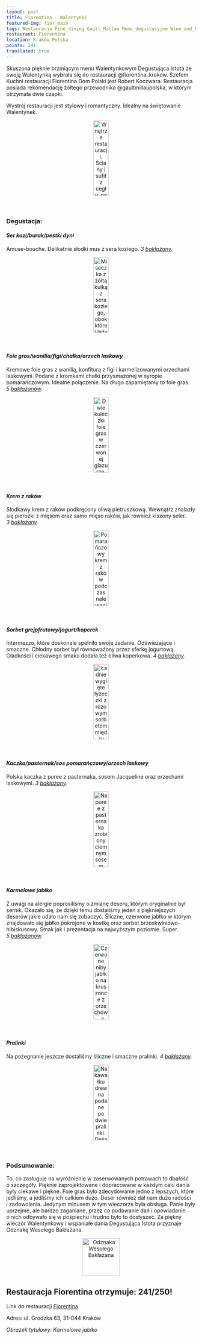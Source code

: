 ```yaml
---
layout: post
title: Fiorentina - Walentynki 
featured-img: fior_main
tags: Restauracja Fine_dining Gault_Millau Menu_degustacyjne Wine_and_Food_Noble_Night Walentynki Wesoły_bakłażan
restaurant: Fiorentina
location: Kraków Polska
points: 241
translated: true
---
```


Skuszona pięknie brzmiącym menu Walentynkowym Degustująca Istota ze swoją Walentynką wybrała się do
 restauracji @fiorentina_krakow.
Szefem Kuchni restauracji Fiorentina Dom Polski jest Robert Koczwara.
 Restauracja posiada rekomendację żółtego przewodnika @gaultmillaupolska, w&nbsp;którym otrzymała dwie czapki.

Wystrój restauracji jest stylowy i&nbsp;romantyczny. Idealny na świętowanie Walentynek. 
<center><div style="width:65%">
<img src="{{site.img_url}}/assets/img/posts/fior_inside.jpg" alt="Wnętrze restauracji. Ściany i sufit z cegły,
 na środku stoliki. Na ścianie na wprost umieszona jest srebrna głowa byka."
height="200px" width="40px" />
</div></center>
<br />&ensp;&ensp;

### Degustacja:

#### *Ser kozi/burak/pestki dyni*

Amuse-bouche. Delikatnie słodki mus z&nbsp;sera koziego. _3&nbsp;[bakłażany]._
<center><div style="width:65%">
<img src="{{site.img_url}}/assets/img/posts/fior_amb.jpg" alt="
Miseczka z żółtą kulką z sera koziego, obok której leży kropka musu z buraka i cienki plaster buraka.
 Całość ozdobiona pestkami dyni i liściem buraka."
height="200px" width="40px" />
</div></center>
<br />&ensp;&ensp;

#### *Foie gras/wanilia/figi/chałka/orzech laskowy*

Kremowe foie gras z&nbsp;wanilią, konfiturą z&nbsp;figi i&nbsp;karmelizowanymi orzechami laskowymi.
 Podane z&nbsp;kromkami chałki przysmażonej w&nbsp;syropie pomarańczowym. 
 Idealne połączenie. Na długo zapamiętamy to foie gras. _5&nbsp;[bakłażanów]._
<center><div style="width:50%">
<img src="{{site.img_url}}/assets/img/posts/fior_foie_gras.jpg" alt="Dwie kuleczki foie gras w
 czerwonej glazurze, udające czereśnie. Z kuleczek wystają ciemnozielone patyczki z cukru.
  Na drugim planie na talerzu leżą kromki chałki."
height="200px" width="40px" />
</div></center>
<br />&ensp;&ensp;

#### *Krem z&nbsp;raków*

Słodkawy krem z&nbsp;raków podkręcony oliwą pietruszkową.
 Wewnątrz znalazły się pierożki z&nbsp;mięsem oraz samo mięso raków, jak również kiszony seler.
_3&nbsp;[bakłażany]._
<center><div style="width:65%">
<img src="{{site.img_url}}/assets/img/posts/fior_soup.jpg" alt="
Pomarańczowy krem z raków podczas nalewania do miski, w której znajduje się reszta
 składników oraz skorupa raka z głową i szczypcami dla ozdoby."
height="200px" width="40px" />
</div></center>
<br />&ensp;&ensp;

#### *Sorbet grejpfrutowy/jogurt/koperek*

Intermezzo, które doskonale spełniło swoje zadanie. Odświeżające i smaczne.
Chłodny sorbet był równoważony przez sferkę jogurtową. 
Gładkości i&nbsp;ciekawego smaku dodała też oliwa koperkowa. _4&nbsp;[bakłażany]._
<center><div style="width:50%">
<img src="{{site.img_url}}/assets/img/posts/fior_inter.jpg" alt="
Ładnie wygięte łyżeczki z różowym sorbetem między którym położona jest sferka z jogurtu."
height="200px" width="40px" />
</div></center>
<br />&ensp;&ensp;

#### *Kaczka/pasternak/sos pomarańczowy/orzech laskowy*


Polska kaczka z&nbsp;puree z&nbsp;pasternaka, sosem Jacqueline oraz orzechami laskowymi. _3&nbsp;[bakłażany]._
<center><div style="width:50%">
<img src="{{site.img_url}}/assets/img/posts/fior_duck.jpg" alt="Na puree z pasternaka zrobiony ciemnym sosem znaczek ślimaczka.
 Obok pasek z filetu z kaczki." height="200px" width="40px" />
</div></center>
<br />&ensp;&ensp;

#### *Karmelowe jabłko*

Z&nbsp;uwagi na alergie poprosiliśmy o&nbsp;zmianę deseru, którym oryginalnie był sernik.
 Okazało się, że&nbsp;dzięki temu dostaliśmy jeden z&nbsp;piękniejszych deserów jakie udało nam się zobaczyć.
  Śliczne, czerwone jabłko w&nbsp;którym znajdowało się jabłko pokrojone w&nbsp;kostkę oraz sorbet brzoskwiniowo-hibiskusowy.
   Smak jak i&nbsp;prezentacja na najwyższym poziomie. Super.
_5&nbsp;[bakłażanów]._
<center><div style="width:65%">
<img src="{{site.img_url}}/assets/img/posts/fior_apple.jpg" alt="Czerwone niby jabłko na kruszonce z orzechów, 
z listkiem mięty u góry."
height="200px" width="40px" />
</div></center>
<br />&ensp;&ensp;

#### *Pralinki*

Na pożegnanie jeszcze dostaliśmy śliczne i&nbsp;smaczne pralinki. 
_4&nbsp;[bakłażany]._
<center><div style="width:65%">
<img src="{{site.img_url}}/assets/img/posts/fior_pralines.jpg" alt=" Na kawałku drewna podane po dwie pralinki.
 Dwia białe sześciany oraz dwie ciemne okrągłe. Wszystkie maźnięte złotem od góry."
height="200px" width="40px" />
</div></center>
<br />&ensp;&ensp;

### Podsumowanie:

To, co zasługuje na wyróżnienie w&nbsp;zaserwowanych potrawach to dbałość o&nbsp;szczegóły.
 Pięknie zaprojektowane i&nbsp;dopracowane w&nbsp;każdym calu dania były ciekawe i&nbsp;piękne. 
 Foie gras było zdecydowanie jedno z&nbsp;lepszych, które jedliśmy, a&nbsp;jedliśmy ich całkiem dużo. 
 Deser również dał nam dużo radości i&nbsp;zadowolenia. 
 Jedynym minusem w&nbsp;tym wieczorze była obsługa. Panie były uprzejme, 
 ale bardzo zaganiane, przez co podawanie dań i&nbsp;opowiadanie o&nbsp;nich odbywało się w&nbsp;pośpiechu 
 i&nbsp;trudno było to dosłyszeć.
Za piękny wieczór Walentynkowy i&nbsp;wspaniałe dania Degustująca Istota przyznaje Odznakę Wesołego Bakłażana.

<center><div style="width:35%">
<img src="{{site.img_url}}/assets/img/odznaka_new.gif" alt="Odznaka Wesołego Bakłażana" height="100" width="auto" />
</div></center>




## Restauracja Fiorentina otrzymuje: **241/250!**
Link do restauracji [Fiorentina]

Adres: ul. Grodzka 63, 
31-044 Kraków

_Obrazek tytułowy: Karmelowe jabłko_

[Fiorentina]: https://fiorentina.com.pl/
[bakłażany]: /about#baklazan
[bakłażanów]: /about#baklazan